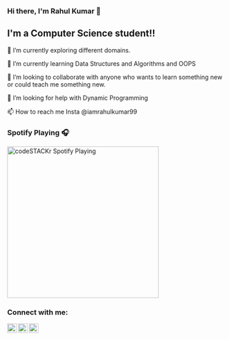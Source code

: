 ### Hi there, I'm Rahul Kumar 👋

## I'm a Computer Science student!!

🔭 I’m currently exploring different domains.

🌱 I’m currently learning Data Structures and Algorithms and OOPS

👯 I’m looking to collaborate with anyone who wants to learn something new or could teach me something new.

🤝 I’m looking for help with Dynamic Programming

📫 How to reach me Insta @iamrahulkumar99

### Spotify Playing 🎧

[<img src="https://now-playing-codestackr.vercel.app/api/spotify-playing" alt="codeSTACKr Spotify Playing" width="350" />](https://open.spotify.com/user/swyqyimdc12jajde4vpwd2x1b)

### Connect with me:

[<img align="left" alt="rahulkumar | LinkedIn" width="22px" src="https://cdn.jsdelivr.net/npm/simple-icons@v3/icons/linkedin.svg" />][linkedin]
[<img align="left" alt="rahulkumar | Instagram" width="22px" src="https://cdn.jsdelivr.net/npm/simple-icons@v3/icons/instagram.svg" />][instagram]
[<img align="left" alt="rahulkumar | Twitter" width="22px" src="https://cdn.jsdelivr.net/npm/simple-icons@v3/icons/twitter.svg" />][twitter]

<br />

[twitter]: https://twitter.com/iamrahulkumar99
[instagram]: https://www.instagram.com/iamrahulkumar99/
[linkedin]: https://www.linkedin.com/in/rahul-kumar-1b37381b9/
